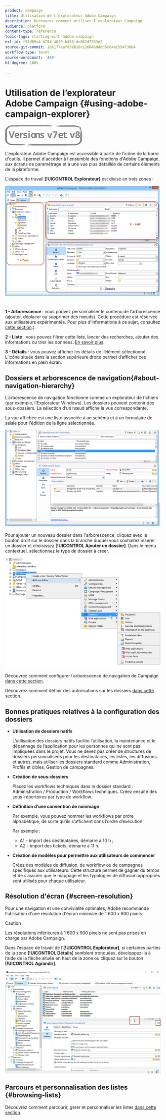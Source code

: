 ```yaml
---
product: campaign
title: Utilisation de l’explorateur Adobe Campaign
description: Découvrez comment utiliser l’explorateur Campaign
audience: platform
content-type: reference
topic-tags: starting-with-adobe-campaign
exl-id: f91d69a4-b794-40f0-b450-de862d7333e2
source-git-commit: 1de1f7aafd7eb18c1160460ddd5c84ac59473664
workflow-type: tm+mt
source-wordcount: '449'
ht-degree: 100%

---
```


# Utilisation de l’explorateur Adobe Campaign {#using-adobe-campaign-explorer}

![](../../assets/common.svg)

L&#39;explorateur Adobe Campaign est accessible à partir de l&#39;icône de la barre d&#39;outils. Il permet d&#39;accéder à l&#39;ensemble des fonctions d&#39;Adobe Campaign, aux écrans de paramétrage et à une vue plus détaillée de certains éléments de la plateforme.

L&#39;espace de travail **[!UICONTROL Explorateur]** est divisé en trois zones :

![](assets/s_ncs_user_navigation.png)

**1 - Arborescence** : vous pouvez personnaliser le contenu de l’arborescence (ajouter, déplacer ou supprimer des nœuds). Cette procédure est réservée aux utilisateurs expérimentés. Pour plus d’informations à ce sujet, consultez [cette section](#about-navigation-hierarchy).).

**2 - Liste** : vous pouvez filtrer cette liste, lancer des recherches, ajouter des informations ou trier les données. [En savoir plus](adobe-campaign-ui-lists.md).

**3 - Détails** : vous pouvez afficher les détails de l’élément sélectionné. L’icône située dans la section supérieure droite permet d’afficher ces informations en plein écran.

## Dossiers et arborescence de navigation{#about-navigation-hierarchy}

L’arborescence de navigation fonctionne comme un explorateur de fichiers (par exemple, l’Explorateur Windows). Les dossiers peuvent contenir des sous-dossiers. La sélection d’un nœud affiche la vue correspondante.

La vue affichée est une liste associée à un schéma et à un formulaire de saisie pour l&#39;édition de la ligne sélectionnée.

![](assets/d_ncs_integration_navigation.png)

Pour ajouter un nouveau dossier dans l&#39;arborescence, cliquez avec le bouton droit sur le dossier dans la branche duquel vous souhaitez insérer un dossier et choisissez **[!UICONTROL Ajouter un dossier]**. Dans le menu contextuel, sélectionnez le type de dossier à créer.

![](assets/d_ncs_integration_navigation_create.png)

Découvrez comment configurer l’arborescence de navigation de Campaign [dans cette section](../../configuration/using/configuration.md).

Découvrez comment définir des autorisations sur les dossiers [dans cette section](access-management-folders.md).

## Bonnes pratiques relatives à la configuration des dossiers

* **Utilisation de dossiers natifs**

   L’utilisation des dossiers natifs facilite l’utilisation, la maintenance et le dépannage de l’application pour les personnes qui ne sont pas impliquées dans le projet. Vous ne devez pas créer de structures de dossiers personnalisées pour les destinataires, les listes, les diffusions et autres, mais utiliser les dossiers standard comme Administration, Profils et cibles, Gestion de campagnes.

* **Création de sous-dossiers**

   Placez les workflows techniques dans le dossier standard : Administration / Production / Workflows techniques. Créez ensuite des sous-répertoires par type de workflow.

* **Définition d’une convention de nommage**

   Par exemple, vous pouvez nommer les workflows par ordre alphabétique, de sorte qu’ils s’affichent dans l’ordre d’exécution.

   Par exemple :

   * A1 - import des destinataires, démarre à 10 h ;
   * A2 - import des tickets, démarre à 11 h.

* **Création de modèles pour permettre aux utilisateurs de commencer**

   Créez des modèles de diffusion, de workflow ou de campagnes spécifiques aux utilisateurs. Cette structure permet de gagner du temps et de s’assurer que le mappage et les typologies de diffusion appropriés sont utilisés pour chaque utilisateur.

## Résolution d&#39;écran {#screen-resolution}

Pour une navigation et une convivialité optimales, Adobe recommande l&#39;utilisation d&#39;une résolution d&#39;écran minimale de 1 600 x 900 pixels.

>[!CAUTION]
>
>Les résolutions inférieures à 1 600 x 900 pixels ne sont pas prises en charge par Adobe Campaign.

Dans l’espace de travail de l’**[!UICONTROL Explorateur]**, si certaines parties de la zone **[!UICONTROL Détails]** semblent tronquées, développez-la à l’aide de la flèche située en haut de la zone ou cliquez sur le bouton **[!UICONTROL Agrandir]**.

![](assets/s_ncs_user_resolution.png)

## Parcours et personnalisation des listes {#browsing-lists}

Découvrez comment parcourir, gérer et personnaliser les listes [dans cette section](adobe-campaign-ui-lists.md).
